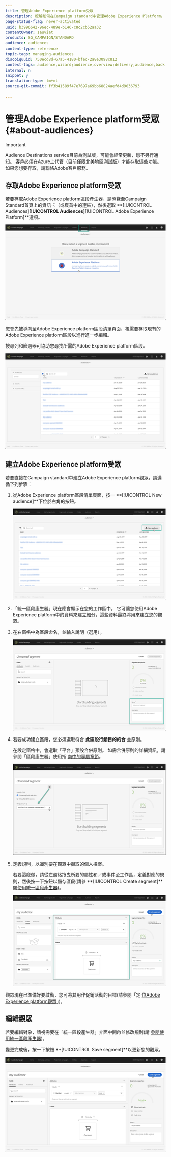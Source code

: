 ```yaml
---
title: 管理Adobe Experience platform受眾
description: 瞭解如何在Campaign standard中管理Adobe Experience Platform。
page-status-flag: never-activated
uuid: b3996642-96ec-489e-b146-c8c2cb52aa32
contentOwner: sauviat
products: SG_CAMPAIGN/STANDARD
audience: audiences
content-type: reference
topic-tags: managing-audiences
discoiquuid: 750ecd8d-67a5-4180-bfec-2a8e3098c812
context-tags: audience,wizard;audience,overview;delivery,audience,back
internal: n
snippet: y
translation-type: tm+mt
source-git-commit: ff3b41589f47e7697a69bb68824aefd4d9036793

---
```



# 管理Adobe Experience platform受眾 {#about-audiences}

>[!IMPORTANT]
>
>Audience Destinations service目前為測試版，可能會經常更新，恕不另行通知。 客戶必須在Azure上代管（目前僅限北美地區測試版）才能存取這些功能。 如果您想要存取，請聯絡Adobe客戶服務。

## 存取Adobe Experience platform受眾

若要存取Adobe Experience platform區段產生器，請導覽至Campaign Standard首頁上的資訊卡（或頁首中的連結），然後選取 **[!UICONTROL Audiences]****[!UICONTROL Audiences]****[!UICONTROL Adobe Experience Platform]**選項。

![](assets/aep_audiences_access.png)

您會先被導向至Adobe Experience platform區段清單頁面，視需要存取現有的Adobe Experience platform區段以進行進一步編輯。

搜尋列和篩選器可協助您尋找所需的Adobe Experience platform區段。

![](assets/aep_audiences_list.png)

## 建立Adobe Experience platform受眾

若要直接在Campaign standard中建立Adobe Experience platform觀眾，請遵循下列步驟：

1. 從Adobe Experience platform區段清單頁面，按一 **[!UICONTROL New audience]**下位於右角的按鈕。

   ![](assets/aep_audiences_creation_create.png)

1. 「統一區段產生器」現在應會顯示在您的工作區中。 它可讓您使用Adobe Experience platform中的資料來建立細分，這些資料最終將用來建立您的觀眾。

1. 在右窗格中為區段命名，並輸入說明（選用）。

   ![](assets/aep_audiences_creation_edit_name.png)

1. 若要成功建立區段，您必須選取符合 **此區段行銷目的的合** 並原則。

   在設定窗格中，會選取「平台」預設合併原則。 如需合併原則的詳細資訊，請參閱「區段產生器」使用指 [南中的專屬章節](https://www.adobe.io/apis/experienceplatform/home/profile-identity-segmentation/profile-identity-segmentation-services.html#!api-specification/markdown/narrative/technical_overview/segmentation/segment-builder-guide.md)。

   ![](assets/aep_audiences_mergepolicy.png)

1. 定義規則，以識別要在觀眾中擷取的個人檔案。

   若要這麼做，請從左窗格拖曳所要的屬性和／或事件至工作區，定義對應的規則，然後按一下按鈕以儲存區段(請參 **[!UICONTROL Create segment]**閱[使用統一區段產生器](../../audiences/using/aep-using-segment-builder.md))。

   ![](assets/aep_audiences_creation_query.png)

觀眾現在已準備好要啟動，您可將其用作促銷活動的目標(請參閱「定 [位Adobe Experience platform觀眾](../../automating/using/aep-targeting-audiences.md)」)。

## 編輯觀眾

若要編輯對象，請視需要在「統一區段產生器」介面中開啟並修改規則(請 [參閱使用統一區段產生器](../../audiences/using/aep-using-segment-builder.md))。

變更完成後，按一下按鈕 **[!UICONTROL Save segment]**以更新您的觀眾。

![](assets/aep_audiences_editing.png)
